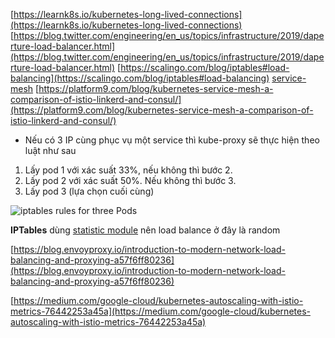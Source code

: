 [https://learnk8s.io/kubernetes-long-lived-connections](https://learnk8s.io/kubernetes-long-lived-connections)
[https://blog.twitter.com/engineering/en_us/topics/infrastructure/2019/daperture-load-balancer.html](https://blog.twitter.com/engineering/en_us/topics/infrastructure/2019/daperture-load-balancer.html)
[https://scalingo.com/blog/iptables#load-balancing](https://scalingo.com/blog/iptables#load-balancing)
[service-mesh](https://medium.com/vinid/c%C6%A1-b%E1%BA%A3n-service-mesh-istio-cho-ng%C6%B0%E1%BB%9Di-m%E1%BB%9Bi-b%E1%BA%AFt-%C4%91%E1%BA%A7u-3563b582ed51)
[https://platform9.com/blog/kubernetes-service-mesh-a-comparison-of-istio-linkerd-and-consul/](https://platform9.com/blog/kubernetes-service-mesh-a-comparison-of-istio-linkerd-and-consul/)
- Nếu có 3 IP cùng phục vụ một service thì kube-proxy sẽ thực hiện theo luật như sau
1. Lấy pod 1 với xác suất 33%, nếu không thì bước 2.
2. Lấy pod 2 với xác suất 50%. Nếu không thì bước 3.
3. Lấy pod 3 (lựa chọn cuối cùng)

![iptables rules for three Pods](https://learnk8s.io/a/851d04da950f1e7db3e460ba902c0ede.svg)

**IPTables** dùng [statistic module]([http://ipset.netfilter.org/iptables-extensions.man.html#lbCD](http://ipset.netfilter.org/iptables-extensions.man.html#lbCD)) nên load balance ở đây là random


[https://blog.envoyproxy.io/introduction-to-modern-network-load-balancing-and-proxying-a57f6ff80236](https://blog.envoyproxy.io/introduction-to-modern-network-load-balancing-and-proxying-a57f6ff80236)

[https://medium.com/google-cloud/kubernetes-autoscaling-with-istio-metrics-76442253a45a](https://medium.com/google-cloud/kubernetes-autoscaling-with-istio-metrics-76442253a45a)
<!--stackedit_data:
eyJoaXN0b3J5IjpbLTE3MTY0OTMxNDksMzUxNDYyOTM3LC0xOD
E5MDA2MDIsMTk2Nzc3NDMyNF19
-->